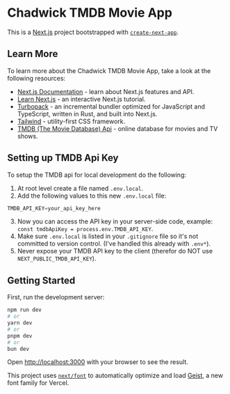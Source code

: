 # Chadwick TMDB Movie App

This is a [Next.js](https://nextjs.org) project bootstrapped with [`create-next-app`](https://nextjs.org/docs/app/api-reference/cli/create-next-app).

## Learn More

To learn more about the Chadwick TMDB Movie App, take a look at the following resources:

- [Next.js Documentation](https://nextjs.org/docs) - learn about Next.js features and API.
- [Learn Next.js](https://nextjs.org/learn) - an interactive Next.js tutorial.
- [Turbopack](https://nextjs.org/docs/app/api-reference/turbopack) - an incremental bundler optimized for JavaScript and TypeScript, written in Rust, and built into Next.js.
- [Tailwind](https://tailwindcss.com/docs/installation/using-vite) - utility-first CSS framework.
- [TMDB (The Movie Database) Api](https://www.themoviedb.org/) - online database for movies and TV shows.

## Setting up TMDB Api Key

To setup the TMDB api for local development do the following:

1. At root level create a file named `.env.local`.
2. Add the following values to this new `.env.local` file:
```javascript
TMDB_API_KEY=your_api_key_here
```
3. Now you can access the API key in your server-side code, example: `const tmdbApiKey = process.env.TMDB_API_KEY`.
4. Make sure `.env.local` is listed in your `.gitignore` file so it's not committed to version control. (I've handled this already with `.env*`).
5. Never expose your TMDB API key to the client (therefor do NOT use `NEXT_PUBLIC_TMDB_API_KEY`).

## Getting Started

First, run the development server:

```bash
npm run dev
# or
yarn dev
# or
pnpm dev
# or
bun dev
```

Open [http://localhost:3000](http://localhost:3000) with your browser to see the result.

This project uses [`next/font`](https://nextjs.org/docs/app/building-your-application/optimizing/fonts) to automatically optimize and load [Geist](https://vercel.com/font), a new font family for Vercel.
